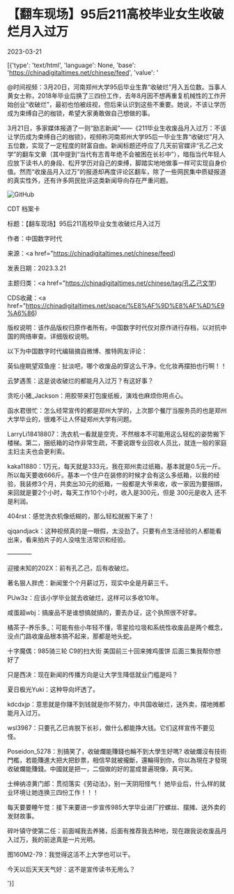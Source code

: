 # 【翻车现场】95后211高校毕业女生收破烂月入过万

2023-03-21

[{'type': 'text/html', 'language': None, 'base': 'https://chinadigitaltimes.net/chinese/feed', 'value': '

@时间视频：3月20日，河南郑州大学95后毕业生靠“收破烂”月入五位数。当事人黄女士称，2018年毕业后换了三四份工作，去年8月因不想再重复机械性的工作开始创业“收破烂”，最初也怕被歧视，但后来认识到这些不重要。她说，不该让学历成为束缚自己的枷锁，希望大家勇敢做自己想做的事。





3月21日，多家媒体报道了一则“励志新闻”——《211毕业生收废品月入过万：不该让学历成为束缚自己的枷锁》，视频称河南郑州大学95后一毕业生靠“收破烂”月入五位数，实现了一定程度的财富自由。新闻标题还呼应了几天前官媒评“孔乙己文学”的翻车文章（其中提到“当代有志青年绝不会被困在长衫中”），暗指当代年轻人应放下读书人的身段、松开学历对自己的束缚，脚踏实地地做事一样可实现自身价值。然而“收废品月入过万”的报道却再度评论区翻车，除了一些网民集中质疑报道的真实性外，还有许多网民批评这类新闻导向存在严重问题。

![GitHub](https://chinadigitaltimes.net/chinese/files/2023/03/image-1679395874829.png)



CDT 档案卡

标题：【翻车现场】95后211高校毕业女生收破烂月入过万

作者：中国数字时代

来源：<a href="https://chinadigitaltimes.net/chinese/feed)

发表日期：2023.3.21

主题归类：<a href="https://chinadigitaltimes.net/chinese/tag/孔乙己文学)

CDS收藏：<a href="https://chinadigitaltimes.net/space/%E8%AF%9D%E8%AF%AD%E9%A6%86)

版权说明：该作品版权归原作者所有。中国数字时代仅对原作进行存档，以对抗中国的网络审查。详细版权说明。





以下为中国数字时代编辑摘自微博、推特网友评论：



英仙座眺望双鱼座：扯淡吧，哪个收废品的穿这么干净，化化妆再摆拍也行啊！！

云梦遇羡：这是说收破烂的都能月入过万？有这好事？

贪吃小猪_Jackson：用胶带来打包废纸板，演戏也麻烦你用点心。

函水君很忙：怎么经常宣传的都是郑州大学的，上次那个餐厅当服务员的也是郑州大学毕业的，很难不让人怀疑郑州大学有问题。

LarryLi18418807：洗衣机一看就是空壳，不然根本不可能用这么轻松的姿势搬下楼梯。第二，捆纸箱的动作非常生疏，不要说跟专业回收人员比，就连一般的家庭主妇主夫也会更利索。

kaka11880：1万元，每天就是333元，我在郑州卖过纸箱，基本就是0.5元一斤。所以每天要收666斤。基本一个住户在装修的时候才会有这么多纸箱，以我的经验，我装修3个月，共卖出30元的纸箱，一般都是大爷来收，收一家因为要捆绑，来回就是要2个小时，每天工作10个小时，收入是300元，但是 300元是收入 还不是利润。

404rst：感觉洗衣机像纸糊的，那么轻松就搬下来了！

qjqandjack：这种视频真的是一眼假，太没劲了。只要有点生活经验的人都能看出来，看来拍片子的人没啥生活常识和经验。

————

迎接未知的202X：前有孔乙己，后有收破烂。

著名狠人胖虎：新闻里个个月薪过万，现实中全是月薪三千。

PUw3z：应该小学毕业就去收破烂，这样可以多收10年。

咸蛋超wbj：搞废品不是谁想搞就搞的，要去办证，这个执照很不好拿。

橘茶子-养乐多_：可能有些小年轻不懂，零星捡垃圾和系统性收废品是两个概念，没点门路收废品根本搞不起来，那都是地头蛇。

十字魔偶：985骑三轮  C9的扫大街  美国前三十回来摊鸡蛋饼  后面三集我帮你想好了

只是西决：现在新闻的传播方向是让大学生降低就业门槛是吗？

夏日极光Yuki：这种导向坏透了。

kdcdxjp：意思就是你赚不到钱就是你不努力，中共国收破烂，送外卖，摆地摊都能月入过万。

wsl3987：只要孔乙已肯脱下长衫，做什么都能挣大钱。它们这样宣传不要见怪。

Poseidon_5278：別搞笑了，收破爛能賺錢也輪不到大學生好嗎? 收破爛沒有技術門檻，若能賺進大把大把鈔票，相信早就被攏斷，還輪得到你，你以為現在才發現收破爛能賺錢。中國就是把一，二個做的好的當成普遍現像，真可笑。

士绅纳凉黄门郎：贯彻落实《劳动法》，别一天阴阳怪气！ 她毕业后，什么样的就业环境让她连换三四份工作！！！

每天要要睡午觉：接下来要进一步宣传985大学毕业进厂拧螺丝、摆摊、送外卖的发财故事。

碎叶镇守使第二任：前面喊我去养猪，后面有推荐我去种地，现在跟我说收废品月入过万，我的前途真是一片光明。

图160M2-79：我觉得这活不上大学也可以干。

今天以后天天天气好：这不是宣传读书无用么？

'}]